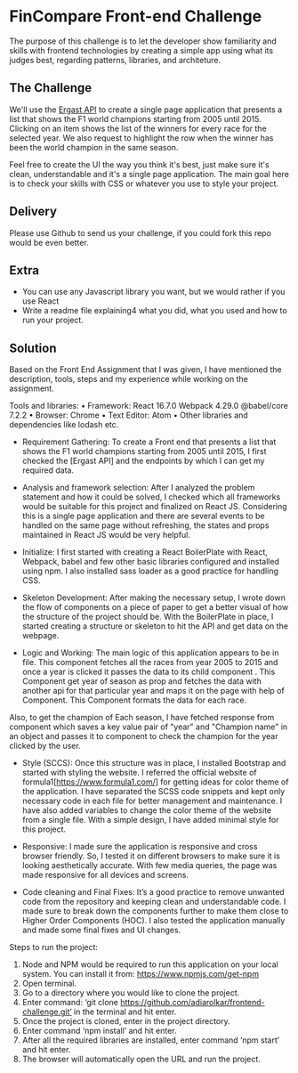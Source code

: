 # FinCompare Front-end Challenge

The purpose of this challenge is to let the developer show familiarity and skills with frontend technologies by creating a simple app using what its judges best, regarding patterns, libraries, and architeture.


## The Challenge

We'll use the [Ergast API](http://ergast.com/mrd/) to create a single page application that
presents a list that shows the F1 world champions starting from 2005 until
2015. Clicking on an item shows the list of the winners for every race for
the selected year. We also request to highlight the row when the winner
has been the world champion in the same season.

Feel free to create the UI the way you think it's best, just make sure it's clean, understandable and it's a single page application. The main goal here is to check your skills with CSS or whatever you use to style your project.

## Delivery

Please use Github to send us your challenge, if you could fork this repo would be even better.

## Extra

- You can use any Javascript library you want, but we would rather if you use React
- Write a readme file explaining4 what you did, what you used and how to run your project.

<!--- Aditya Arolkar Front End Solution for FinCompare -->
## Solution
Based on the Front End Assignment that I was given, I have mentioned the description, tools, steps and my experience while working on the assignment.

Tools and libraries:
  •	Framework:
    React 16.7.0
    Webpack 4.29.0
    @babel/core 7.2.2
  •	Browser: Chrome
  •	Text Editor: Atom
  •	Other libraries and dependencies like lodash etc.

-	Requirement Gathering:
To create a Front end that presents a list that shows the F1 world champions starting from 2005 until 2015, I first checked the [Ergast API] and the endpoints by which I can get my required data.

- Analysis and framework selection:
After I analyzed the problem statement and how it could be solved, I checked which all frameworks would be suitable for this project and finalized on React JS. Considering this is a single page application and there are several events to be handled on the same page without refreshing, the states and props maintained in React JS would be very helpful.

- Initialize:
I first started with creating a React BoilerPlate with React, Webpack, babel and few other basic libraries configured and installed using npm. I also installed sass loader as a good practice for handling CSS.

- Skeleton Development:
After making the necessary setup, I wrote down the flow of components on a piece of paper to get a better visual of how the structure of the project should be. With the BoilerPlate in place, I started creating a structure or skeleton to hit the API and get data on the webpage.

- Logic and Working:
The main logic of this application appears to be in <PageYear/> file. This component fetches all the races from year 2005 to 2015 and once a year is clicked it passes the data to its child component <Season/>. This Component get year of season as prop and fetches the data with another api for that particular year and maps it on the page with help of <Race/> Component. This Component formats the data for each race.

Also, to get the champion of Each season, I have fetched response from <PageYear/> component which saves a key value pair of "year" and "Champion name" in an object and passes it to <Season/> component to check the champion for the year clicked by the user.

-	Style (SCCS):
Once this structure was in place, I installed Bootstrap and started with styling the website. I referred the official website of formula1[https://www.formula1.com/] for getting ideas for color theme of the application. I have separated the SCSS code snippets and kept only necessary code in each file for better management and maintenance. I have also added variables to change the color theme of the website from a single file. With a simple design, I have added minimal style for this project.

-	Responsive:
I made sure the application is responsive and cross browser friendly. So, I tested it on different browsers to make sure it is looking aesthetically accurate. With few media queries, the page was made responsive for all devices and screens.

-	Code cleaning and Final Fixes:
It’s a good practice to remove unwanted code from the repository and keeping clean and understandable code. I made sure to break down the components further to make them close to Higher Order Components (HOC). I also tested the application manually and made some final fixes and UI changes.

Steps to run the project:

1.	Node and NPM would be required to run this application on your local system. You can install it from: https://www.npmjs.com/get-npm
2. 	Open terminal.
3.	Go to a directory where you would like to clone the project.
4.	Enter command: ‘git clone https://github.com/adiarolkar/frontend-challenge.git’ in the terminal and hit enter.
5.	Once the project is cloned, enter in the project directory.
6.	Enter command ‘npm install’ and hit enter.
7.	After all the required libraries are installed, enter command ‘npm start’ and hit enter.
8.	The browser will automatically open the URL and run the project.
